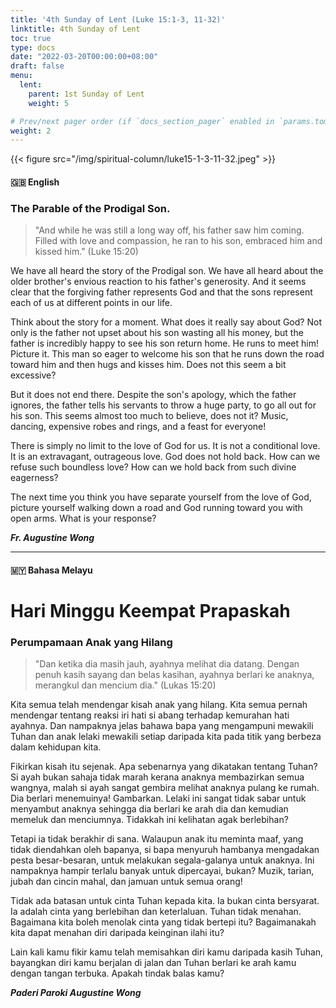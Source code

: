 ```yaml
---
title: '4th Sunday of Lent (Luke 15:1-3, 11-32)'
linktitle: 4th Sunday of Lent
toc: true
type: docs
date: "2022-03-20T00:00:00+08:00"
draft: false
menu:
  lent:
    parent: 1st Sunday of Lent
    weight: 5

# Prev/next pager order (if `docs_section_pager` enabled in `params.toml`)
weight: 2
---
```

{{< figure src="/img/spiritual-column/luke15-1-3-11-32.jpeg" >}}

#### :gb: __English__

### The Parable of the Prodigal Son.
> "And while he was still a long way off, his father saw him coming. Filled with love and compassion, he ran to his son, embraced him and kissed him." (Luke 15:20)

We have all heard the story of the Prodigal son. We have all heard about the older brother's envious reaction to his father's generosity. And it seems clear that the forgiving father represents God and that the sons represent each of us at different points in our life.

Think about the story for a moment. What does it really say about God? Not only is the father not upset about his son wasting all his money, but the father is incredibly happy to see his son return home. He runs to meet him! Picture it. This man so eager to welcome his son that he runs down the road toward him and then hugs and kisses him. Does not this seem a bit excessive?

But it does not end there. Despite the son's apology, which the father ignores, the father tells his servants to throw a huge party, to go all out for his son. This seems almost too much to believe, does not it? Music, dancing, expensive robes and rings, and a feast for everyone!

There is simply no limit to the love of God for us. It is not a conditional love. It is an extravagant, outrageous love. God does not hold back. How can we refuse such boundless love? How can we hold back from such divine eagerness?

The next time you think you have separate yourself from the love of God, picture yourself walking down a road and God running toward you with open arms. What is your response?


___Fr. Augustine Wong___

---

#### :malaysia: __Bahasa Melayu__

# Hari Minggu Keempat Prapaskah

### Perumpamaan Anak yang Hilang

> "Dan ketika dia masih jauh, ayahnya melihat dia datang. Dengan penuh kasih sayang dan belas kasihan, ayahnya berlari ke anaknya, merangkul dan mencium dia." (Lukas 15:20)

Kita semua telah mendengar kisah anak yang hilang. Kita semua pernah mendengar tentang reaksi iri hati si abang terhadap kemurahan hati ayahnya. Dan nampaknya jelas bahawa bapa yang mengampuni mewakili Tuhan dan anak lelaki mewakili setiap daripada kita pada titik yang berbeza dalam kehidupan kita.

Fikirkan kisah itu sejenak. Apa sebenarnya yang dikatakan tentang Tuhan? Si ayah bukan sahaja tidak marah kerana anaknya membazirkan semua wangnya, malah si ayah sangat gembira melihat anaknya pulang ke rumah. Dia berlari menemuinya! Gambarkan. Lelaki ini sangat tidak sabar untuk menyambut anaknya sehingga dia berlari ke arah dia dan kemudian memeluk dan menciumnya. Tidakkah ini kelihatan agak berlebihan?

Tetapi ia tidak berakhir di sana. Walaupun anak itu meminta maaf, yang tidak diendahkan oleh bapanya, si bapa menyuruh hambanya mengadakan pesta besar-besaran, untuk melakukan segala-galanya untuk anaknya. Ini nampaknya hampir terlalu banyak untuk dipercayai, bukan? Muzik, tarian, jubah dan cincin mahal, dan jamuan untuk semua orang!

Tidak ada batasan untuk cinta Tuhan kepada kita. Ia bukan cinta bersyarat. Ia adalah cinta yang berlebihan dan keterlaluan. Tuhan tidak menahan. Bagaimana kita boleh menolak cinta yang tidak bertepi itu? Bagaimanakah kita dapat menahan diri daripada keinginan ilahi itu?

Lain kali kamu fikir kamu telah memisahkan diri kamu daripada kasih Tuhan, bayangkan diri kamu berjalan di jalan dan Tuhan berlari ke arah kamu dengan tangan terbuka. Apakah tindak balas kamu?


___Paderi Paroki  Augustine Wong___
